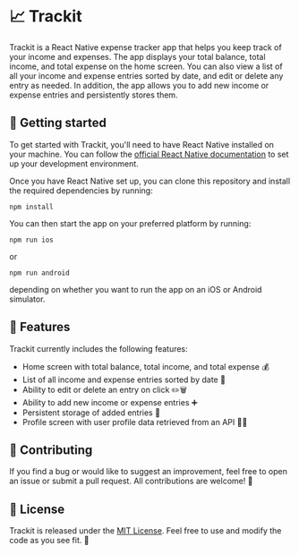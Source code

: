 # 📈 Trackit

Trackit is a React Native expense tracker app that helps you keep track of your income and expenses. The app displays your total balance, total income, and total expense on the home screen. You can also view a list of all your income and expense entries sorted by date, and edit or delete any entry as needed. In addition, the app allows you to add new income or expense entries and persistently stores them.

## 🚀 Getting started

To get started with Trackit, you'll need to have React Native installed on your machine. You can follow the [official React Native documentation](https://reactnative.dev/docs/environment-setup) to set up your development environment.

Once you have React Native set up, you can clone this repository and install the required dependencies by running:

`npm install`

You can then start the app on your preferred platform by running:

`npm run ios`

or

`npm run android`


depending on whether you want to run the app on an iOS or Android simulator.

## 🎉 Features

Trackit currently includes the following features:

- Home screen with total balance, total income, and total expense 💰
- List of all income and expense entries sorted by date 📜
- Ability to edit or delete an entry on click ✏️🗑️
- Ability to add new income or expense entries ➕
- Persistent storage of added entries 💾
- Profile screen with user profile data retrieved from an API 🧑‍💼

## 🤝 Contributing

If you find a bug or would like to suggest an improvement, feel free to open an issue or submit a pull request. All contributions are welcome! 🙌

## 📄 License

Trackit is released under the [MIT License](https://opensource.org/licenses/MIT). Feel free to use and modify the code as you see fit. 📝

